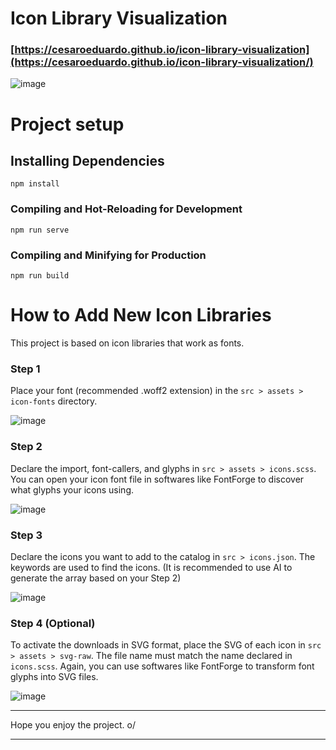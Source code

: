 # Icon Library Visualization
### [https://cesaroeduardo.github.io/icon-library-visualization](https://cesaroeduardo.github.io/icon-library-visualization/)
![image](https://github.com/cesaroeduardo/icon-library-visualization/assets/44036260/d33c5604-5793-40c8-90ce-d374bef41e4b)


# Project setup
## Installing Dependencies
```
npm install
```

### Compiling and Hot-Reloading for Development
```
npm run serve
```

### Compiling and Minifying for Production
```
npm run build
```


# How to Add New Icon Libraries

This project is based on icon libraries that work as fonts.

### Step 1
Place your font (recommended .woff2 extension) in the `src > assets > icon-fonts` directory.

![image](https://github.com/cesaroeduardo/icon-library-visualization/assets/44036260/2d83bd5b-9650-4a75-a881-0f450a8e96c4)

### Step 2
Declare the import, font-callers, and glyphs in `src > assets > icons.scss`. You can open your icon font file in softwares like FontForge to discover what glyphs your icons using.

![image](https://github.com/cesaroeduardo/icon-library-visualization/assets/44036260/7e4e4b01-837d-4274-9354-5bcdfed7d612)

### Step 3
Declare the icons you want to add to the catalog in `src > icons.json`. The keywords are used to find the icons. (It is recommended to use AI to generate the array based on your Step 2)

![image](https://github.com/cesaroeduardo/icon-library-visualization/assets/44036260/8716c287-a381-486c-853a-b39300a78169)

### Step 4 (Optional)
To activate the downloads in SVG format, place the SVG of each icon in `src > assets > svg-raw`. The file name must match the name declared in `icons.scss`. Again, you can use softwares like FontForge to transform font glyphs into SVG files.

![image](https://github.com/cesaroeduardo/icon-library-visualization/assets/44036260/8423b77f-503c-4218-b776-65ff61693cbd)

---

Hope you enjoy the project. o/

---
